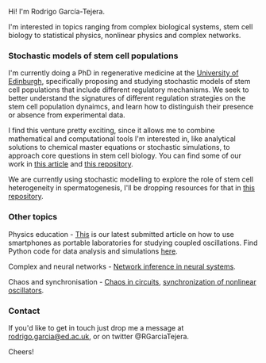 Hi! I'm Rodrigo García-Tejera. 

I'm interested in topics ranging from complex biological systems, stem cell biology to statistical physics, nonlinear physics and complex networks.  

### Stochastic models of stem cell populations

I'm currently doing a PhD in regenerative medicine at the [University of Edinburgh](https://www.ed.ac.uk/regenerative-medicine/research/linus-schumacher), specifically proposing and studying stochastic models of stem cell populations that include different regulatory mechanisms. We seek to better understand the signatures of different regulation strategies on the stem cell population dynaimcs, and learn how to distinguish their presence or absence from experimental data. 

I find this venture pretty exciting, since it allows me to combine mathematical and computational tools I'm interested in, like analytical solutions to chemical master equations or stochastic simulations, to approach core questions in stem cell biology. You can find some of our work in [this article](https://royalsocietypublishing.org/doi/10.1098/rspa.2022.0376) and [this repository](https://github.com/RodrigoGarciaTejera/vBD_simulations).

We are currently using stochastic modelling to explore the role of stem cell heterogeneity in spermatogenesis, I'll be dropping resources for that in [this repository](https://github.com/RodrigoGarciaTejera/SpermStem). 

### Other topics
Physics education - [This](https://arxiv.org/abs/2212.06949) is our latest submitted article on how to use smartphones as  portable laboratories for studying coupled oscillations. Find Python code for data analysis and simulations [here](https://github.com/RodrigoGarciaTejera/WilberforcePendulum). 

Complex and neural networks - [Network inference in neural systems](https://www.nature.com/articles/s41598-020-59198-7). 

Chaos and synchronisation -  [Chaos in circuits](https://www.sciencedirect.com/science/article/abs/pii/S0960077913000672), [synchronization of nonlinear oscillators](https://link.springer.com/article/10.1140/epjst/e2014-02295-6).

### Contact
If you'd like to get in touch just drop me a message at rodrigo.garcia@ed.ac.uk, or on twitter @RGarciaTejera. 

Cheers! 

<!---     , where we propose a model (vBD) that describes stem cell dynamics when they are competing for access to a limited space, and we solve analytically its corresponding chemical master equation. The corresponding [repository](..RodrigoGarciaTejera/vBD_simulations) has Matlab code with a class designed to deal with the chemical reaction network, calculating hitting times, doing stochastic simulations, etc., and another class to deal with the system-size expansion.          --> 
  




<!--- - 👋 Hi, I’m @RodrigoGarciaTejera
- 👀 I’m interested in ...
- 🌱 I’m currently learning ...
- 💞️ I’m looking to collaborate on ...
- 📫 How to reach me ... --->

<!---
RodrigoGarciaTejera/RodrigoGarciaTejera is a ✨ special ✨ repository because its `README.md` (this file) appears on your GitHub profile.
You can click the Preview link to take a look at your changes.
--->
